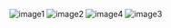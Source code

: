 ![image1](https://github.com/user-attachments/assets/533fa7d1-4777-4437-856f-aa6912ca35c4)
![image2](https://github.com/user-attachments/assets/72da8a79-0af7-43d1-9a6a-76cd98f2a03f)
![image4](https://github.com/user-attachments/assets/fc05b24b-ccf1-44c8-888a-3938d9723e0d)
![image3](https://github.com/user-attachments/assets/69ed7492-6079-4f64-9021-728b09244b6e)
